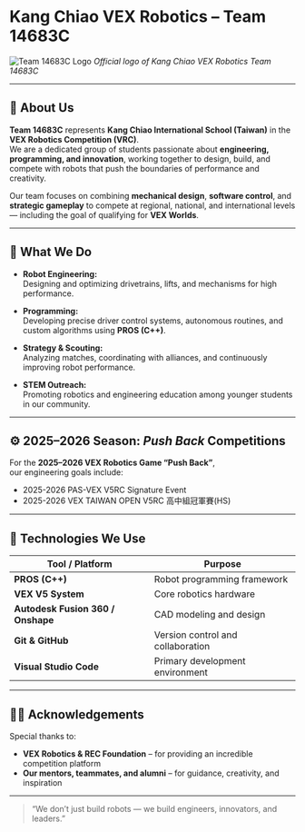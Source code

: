 # Kang Chiao VEX Robotics – Team 14683C

![Team 14683C Logo](docs/logo.png)
*Official logo of Kang Chiao VEX Robotics Team 14683C*

---

## 🤖 About Us

**Team 14683C** represents **Kang Chiao International School (Taiwan)** in the **VEX Robotics Competition (VRC)**.  
We are a dedicated group of students passionate about **engineering, programming, and innovation**, working together to design, build, and compete with robots that push the boundaries of performance and creativity.

Our team focuses on combining **mechanical design**, **software control**, and **strategic gameplay** to compete at regional, national, and international levels — including the goal of qualifying for **VEX Worlds**.

---

## 🧭 What We Do

- **Robot Engineering:**  
  Designing and optimizing drivetrains, lifts, and mechanisms for high performance.

- **Programming:**  
  Developing precise driver control systems, autonomous routines, and custom algorithms using **PROS (C++)**.

- **Strategy & Scouting:**  
  Analyzing matches, coordinating with alliances, and continuously improving robot performance.

- **STEM Outreach:**  
  Promoting robotics and engineering education among younger students in our community.

---

## ⚙️ 2025–2026 Season: *Push Back* Competitions

For the **2025–2026 VEX Robotics Game “Push Back”**,  
our engineering goals include:
- 2025-2026 PAS-VEX V5RC Signature Event
- 2025-2026 VEX TAIWAN OPEN V5RC 高中組冠軍賽(HS)
---

## 🧩 Technologies We Use

| Tool / Platform | Purpose |
|-----------------|----------|
| **PROS (C++)** | Robot programming framework |
| **VEX V5 System** | Core robotics hardware |
| **Autodesk Fusion 360 / Onshape** | CAD modeling and design |
| **Git & GitHub** | Version control and collaboration |
| **Visual Studio Code** | Primary development environment |

---

## 🧑‍🚀 Acknowledgements

Special thanks to:
- **VEX Robotics & REC Foundation** – for providing an incredible competition platform  
- **Our mentors, teammates, and alumni** – for guidance, creativity, and inspiration  

---

> “We don’t just build robots — we build engineers, innovators, and leaders.”

